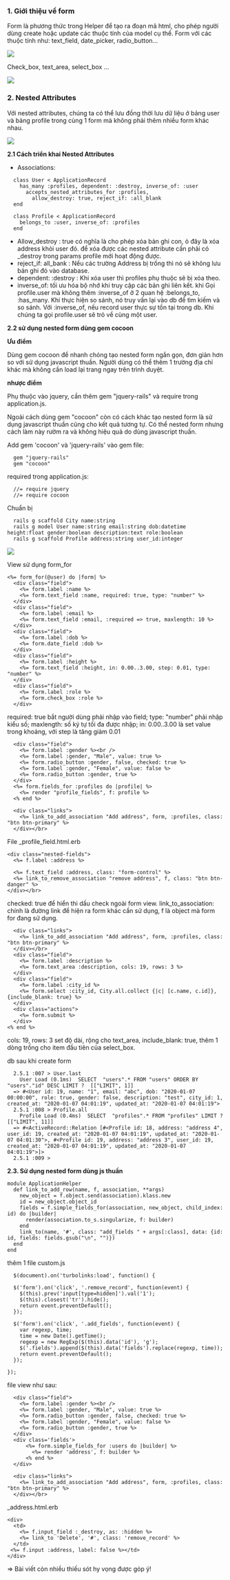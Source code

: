 ### 1. Giới thiệu về form

Form là phương thức trong Helper để tạo ra đoạn mã html, cho phép người dùng create hoặc update các thuộc tính của model cụ thể. Form với các thuộc tính như: text_field, date_picker, radio_button...

![](https://user-images.githubusercontent.com/43602883/71637855-b9554d00-2c81-11ea-8367-cd3b7b017fd5.png)

Check_box, text_area, select_box ...

![](https://user-images.githubusercontent.com/43602883/71637855-b9554d00-2c81-11ea-8367-cd3b7b017fd5.png)

### 2. Nested Attributes

Với nested attributes, chúng ta có thể lưu đồng thời lưu dữ liệu ở bảng user và bảng profile trong cùng 1 form mà không phải thêm nhiều form khác nhau.

![](https://user-images.githubusercontent.com/43602883/71640206-0f44e780-2cb8-11ea-80ff-e26fc320e64e.png)

**2.1 Cách triển khai Nested Attributes**

- Associations:

```
  class User < ApplicationRecord
    has_many :profiles, dependent: :destroy, inverse_of: :user
      accepts_nested_attributes_for :profiles,
        allow_destroy: true, reject_if: :all_blank
  end
```

```
  class Profile < ApplicationRecord
    belongs_to :user, inverse_of: :profiles
  end
```

- Allow_destroy : true có nghĩa là cho phép xóa bản ghi con, ỏ đây là xóa address khỏi user đó. để xóa được các nested attribute cần phải có _destroy trong params profile mới hoạt động được.
- reject_if: all_bank : Nếu các trường Address bị trống thì nó sẽ không lưu bản ghi đó vào database.
- dependent: :destroy : Khi xóa user thì profiles phụ thuộc sẽ bị xóa theo.
- inverse_of: tối ưu hóa bộ nhớ khi truy cập các bản ghi liên kết. khi Gọi profile.user mà không thêm :inverse_of ở 2 quan hệ :belongs_to, :has_many.
  Khi thực hiện so sánh, nó truy vấn lại vào db để tìm kiếm và so sánh. Với :inverse_of, nếu record user thực sự tồn tại trong db.
  Khi chúng ta gọi profile.user sẽ trỏ về cùng một user.
  
 **2.2 sử dụng nested form dùng gem cocoon**
  
  <strong> Ưu điểm</strong> 
  
  Dùng gem cocoon để nhanh chóng tạo nested form ngắn gọn, đơn giản hơn so với sử dụng javascript thuần. Người dùng có thể thêm 1 trường địa chỉ khác mà không cần load lại trang ngay trên trình duyệt.
  
  <strong>  nhược điểm</strong> 
  
 Phụ thuộc vào jquery, cần thêm gem "jquery-rails" và require trong application.js.

Ngoài cách dùng gem "cocoon" còn có cách khác tạo nested form là sử dụng javascript thuần cũng cho kết quả tương tự. Có thể nested form nhưng cách làm này rườm ra và không hiệu quả do dùng javascript thuần.

Add gem 'cocoon' và 'jquery-rails' vào gem file:

```
  gem "jquery-rails"
  gem "cocoon"
```

required trong application.js:

```
  //= require jquery
  //= require cocoon
```

Chuẩn bị

```
  rails g scaffold City name:string
  rails g model User name:string email:string dob:datetime height:float gender:boolean description:text role:boolean
  rails g scaffold Profile address:string user_id:integer
```

![](https://user-images.githubusercontent.com/43602883/71654639-6b197a00-2d65-11ea-91ce-fa26a963eb09.png)

View sử dụng form_for

```
<%= form_for(@user) do |form| %>
  <div class="field">
    <%= form.label :name %>
    <%= form.text_field :name, required: true, type: "number" %>
  </div>
  <div class="field">
    <%= form.label :email %>
    <%= form.text_field :email, :required => true, maxlength: 10 %>
  </div>
  <div class="field">
    <%= form.label :dob %>
    <%= form.date_field :dob %>
  </div>
  <div class="field">
    <%= form.label :height %>
    <%= form.text_field :height, in: 0.00..3.00, step: 0.01, type: "number" %>
  </div>
  <div class="field">
    <%= form.label :role %>
    <%= form.check_box :role %>
  </div>
```

required: true bắt người dùng phải nhập vào field; type: "number" phải nhập kiểu số; maxlength: số ký tự tối đa được nhập; in: 0.00..3.00 là set value trong khoảng, với step là tăng giảm 0.01

```
  <div class="field">
    <%= form.label :gender %><br />
    <%= form.label :gender, "Male", value: true %>
    <%= form.radio_button :gender, false, checked: true %>
    <%= form.label :gender, "Female", value: false %>
    <%= form.radio_button :gender, true %>
  </div>
  <%= form.fields_for :profiles do |profile| %>
    <%= render "profile_fields", f: profile %>
  <% end %>

  <div class="links">
    <%= link_to_add_association "Add address", form, :profiles, class: "btn btn-primary" %>
  </div></br>
```

File _profile_field.html.erb

```
<div class="nested-fields">
  <%= f.label :address %>

  <%= f.text_field :address, class: "form-control" %>
  <%= link_to_remove_association "remove address", f, class: "btn btn-danger" %>
</div></br>
```

checked: true để  hiển thi dấu check ngoài form view. link_to_association: chính là đường link để hiện ra form khác cần sử dụng, f là object mà form for đang sử dụng.

```
  <div class="links">
    <%= link_to_add_association "Add address", form, :profiles, class: "btn btn-primary" %>
  </div></br>
  <div class="field">
    <%= form.label :description %>
    <%= form.text_area :description, cols: 19, rows: 3 %>
  </div>
  <div class="field">
    <%= form.label :city_id %>
    <%= form.select :city_id, City.all.collect {|c| [c.name, c.id]}, {include_blank: true} %>
  </div>
  <div class="actions">
    <%= form.submit %>
  </div>
<% end %>
```

cols: 19, rows: 3 set độ dài, rộng cho text_area, include_blank: true, thêm 1 dòng trống cho item đầu tiên của select_box.

db sau khi create form

```
  2.5.1 :007 > User.last
    User Load (0.1ms)  SELECT  "users".* FROM "users" ORDER BY "users"."id" DESC LIMIT ?  [["LIMIT", 1]]
  => #<User id: 19, name: "1", email: "abc", dob: "2020-01-07 00:00:00", role: true, gender: false, description: "test", city_id: 1, created_at: "2020-01-07 04:01:19", updated_at: "2020-01-07 04:01:19"> 
  2.5.1 :008 > Profile.all
    Profile Load (0.4ms)  SELECT  "profiles".* FROM "profiles" LIMIT ?  [["LIMIT", 11]]
  => #<ActiveRecord::Relation [#<Profile id: 18, address: "address 4", user_id: 19, created_at: "2020-01-07 04:01:19", updated_at: "2020-01-07 04:01:30">, #<Profile id: 19, address: "address 3", user_id: 19, created_at: "2020-01-07 04:01:19", updated_at: "2020-01-07 04:01:19">]> 
  2.5.1 :009 >
```

**2.3. Sử dụng nested form dùng js thuần**

```
module ApplicationHelper
  def link_to_add_row(name, f, association, **args)
    new_object = f.object.send(association).klass.new
    id = new_object.object_id
    fields = f.simple_fields_for(association, new_object, child_index: id) do |builder|
      render(association.to_s.singularize, f: builder)
    end
    link_to(name, '#', class: "add_fields " + args[:class], data: {id: id, fields: fields.gsub("\n", "")})
  end
end
```

thêm 1 file custom.js

```
  $(document).on('turbolinks:load', function() {

  $('form').on('click', '.remove_record', function(event) {
    $(this).prev('input[type=hidden]').val('1');
    $(this).closest('tr').hide();
    return event.preventDefault();
  });

  $('form').on('click', '.add_fields', function(event) {
    var regexp, time;
    time = new Date().getTime();
    regexp = new RegExp($(this).data('id'), 'g');
    $('.fields').append($(this).data('fields').replace(regexp, time));
    return event.preventDefault();
  });
 
});
```

file view như sau:

```
  <div class="field">
    <%= form.label :gender %><br />
    <%= form.label :gender, "Male", value: true %>
    <%= form.radio_button :gender, false, checked: true %>
    <%= form.label :gender, "Female", value: false %>
    <%= form.radio_button :gender, true %>
  </div>
  <div class='fields'>
      <%= form.simple_fields_for :users do |builder| %>
        <%= render 'address', f: builder %>
      <% end %>
  </div>

  <div class="links">
    <%= link_to_add_association "Add address", form, :profiles, class: "btn btn-primary" %>
  </div></br>
```

_address.html.erb

```
<div>
  <td>
    <%= f.input_field :_destroy, as: :hidden %>
    <%= link_to 'Delete', '#', class: 'remove_record' %>
  </td>
 <%= f.input :address, label: false %></td>
</div>
```

=> Bài viết còn nhiều thiếu sót hy vọng được góp ý!